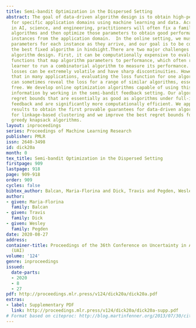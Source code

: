 ```yaml
---
title: Semi-bandit Optimization in the Dispersed Setting
abstract: The goal of data-driven algorithm design is to obtain high-performing algorithms
  for specific application domains using machine learning and data. Across many fields
  in AI, science, and engineering, practitioners will often fix a family of parameterized
  algorithms and then optimize those parameters to obtain good performance on example
  instances from the application domain.  In the online setting, we must choose algorithm
  parameters for each instance as they arrive, and our goal is to be competitive with
  the best fixed algorithm in hindsight.There are two major challenges in online data-driven
  algorithm design. First, it can be computationally expensive to evaluate the loss
  functions that map algorithm parameters to performance, which often require the
  learner to run a combinatorial algorithm to measure its performance. Second, the
  losses can be extremely volatile and have sharp discontinuities. However, we show
  that in many applications, evaluating the loss function for one algorithm choice
  can sometimes reveal the loss for a range of similar algorithms, essentially for
  free. We develop online optimization algorithms capable of using this kind of extra
  information by working in the semi-bandit feedback setting. Our algorithms achieve
  regret bounds that are essentially as good as algorithms under full-information
  feedback and are significantly more computationally efficient. We apply our semi-bandit
  results to obtain the first provable guarantees for data-driven algorithm design
  for linkage-based clustering and we improve the best regret bounds for designing
  greedy knapsack algorithms.
layout: inproceedings
series: Proceedings of Machine Learning Research
publisher: PMLR
issn: 2640-3498
id: dick20a
month: 0
tex_title: Semi-bandit Optimization in the Dispersed Setting
firstpage: 909
lastpage: 918
page: 909-918
order: 909
cycles: false
bibtex_author: Balcan, Maria-Florina and Dick, Travis and Pegden, Wesley
author:
- given: Maria-Florina
  family: Balcan
- given: Travis
  family: Dick
- given: Wesley
  family: Pegden
date: 2020-08-27
address: 
container-title: Proceedings of the 36th Conference on Uncertainty in Artificial Intelligence
  (UAI)
volume: '124'
genre: inproceedings
issued:
  date-parts:
  - 2020
  - 8
  - 27
pdf: http://proceedings.mlr.press/v124/dick20a/dick20a.pdf
extras:
- label: Supplementary PDF
  link: http://proceedings.mlr.press/v124/dick20a/dick20a-supp.pdf
# Format based on citeproc: http://blog.martinfenner.org/2013/07/30/citeproc-yaml-for-bibliographies/
---
```

